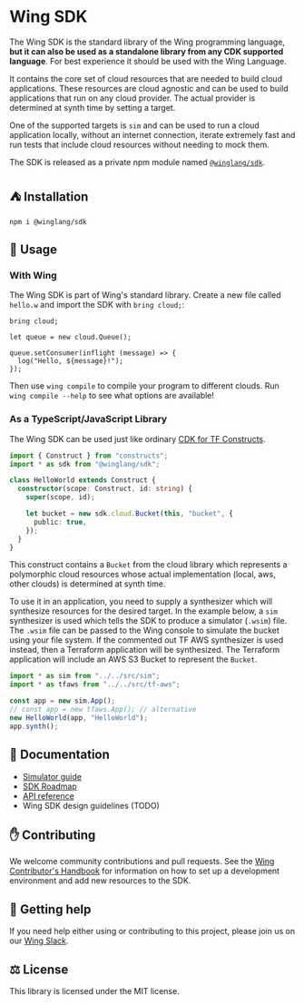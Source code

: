 # Wing SDK

The Wing SDK is the standard library of the Wing programming language, **but it can also be used as a standalone library from any CDK supported language**.
For best experience it should be used with the Wing Language.

It contains the core set of cloud resources that are needed to build cloud applications.
These resources are cloud agnostic and can be used to build applications that run on any cloud provider.
The actual provider is determined at synth time by setting a target.

One of the supported targets is `sim` and can be used to run a cloud application locally, without an internet connection, iterate extremely fast and run tests that include cloud resources without needing to mock them.

The SDK is released as a private npm module named
[`@winglang/sdk`](https://github.com/winglang/wingsdk/packages/1519521).

## ⛺ Installation
```shell
npm i @winglang/sdk
```

## 📝 Usage

### With Wing

The Wing SDK is part of Wing's standard library. Create a new file called `hello.w` and import the SDK with `bring cloud;`:

```wing
bring cloud;

let queue = new cloud.Queue();

queue.setConsumer(inflight (message) => {
  log("Hello, ${message}!");
});
```

Then use `wing compile` to compile your program to different clouds. Run `wing compile --help` to see what options are available!

### As a TypeScript/JavaScript Library

The Wing SDK can be used just like ordinary [CDK for TF Constructs](https://github.com/hashicorp/terraform-cdk).

```ts
import { Construct } from "constructs";
import * as sdk from "@winglang/sdk";

class HelloWorld extends Construct {
  constructor(scope: Construct, id: string) {
    super(scope, id);

    let bucket = new sdk.cloud.Bucket(this, "bucket", {
      public: true,
    });
  }
}
```

This construct contains a `Bucket` from the cloud library which represents a polymorphic cloud resources whose actual implementation (local, aws, other clouds) is determined at synth time.

To use it in an application, you need to supply a synthesizer which will synthesize resources for the desired target.
In the example below, a `sim` synthesizer is used which tells the SDK to produce a simulator  (`.wsim`) file.
The `.wsim` file can be passed to the Wing console to simulate the bucket using your file system.
If the commented out TF AWS synthesizer is used instead, then a Terraform application will be synthesized.
The Terraform application will include an AWS S3 Bucket to represent the `Bucket`.

```ts
import * as sim from "../../src/sim";
import * as tfaws from "../../src/tf-aws";

const app = new sim.App();
// const app = new tfaws.App(); // alternative
new HelloWorld(app, "HelloWorld");
app.synth();
```

## 📖 Documentation

- [Simulator guide](../../docs/simulator.md)
- [SDK Roadmap](https://github.com/orgs/winglang/projects/3/views/1)
- [API reference](./API.md)
- Wing SDK design guidelines (TODO)

## ✋ Contributing

We welcome community contributions and pull requests. See the [Wing Contributor's Handbook](../../CONTRIBUTING.md) for information on how to set up a development environment and add new resources to the SDK.

## 🐣 Getting help

If you need help either using or contributing to this project, please join us on our [Wing Slack].

[Wing Slack]: https://t.winglang.io/slack

## ⚖️ License

This library is licensed under the MIT license.
